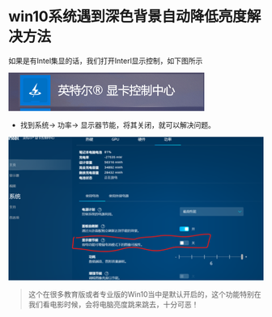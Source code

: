 # win10系统遇到深色背景自动降低亮度解决方法

  如果是有Intel集显的话，我们打开Interl显示控制，如下图所示

![](https://github.com/Janeonly300/note_md/blob/master/Img/image-20220427143028338.png?raw=true)

- 找到系统-> 功率-> 显示器节能，将其关闭，就可以解决问题。

![](https://github.com/Janeonly300/note_md/blob/master/Img/image-20220427143201630.png?raw=true)

> 这个在很多教育版或者专业版的Win10当中是默认开启的，这个功能特别在我们看电影时候，会将电脑亮度跳来跳去，十分可恶！

